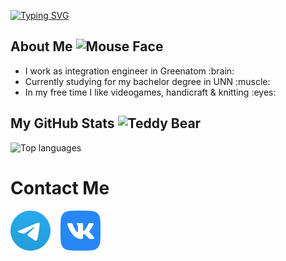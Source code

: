 <a href="https://git.io/typing-svg"><img src="https://readme-typing-svg.demolab.com?font=Work+Sans&pause=1000&color=B8BFF7&random=true&width=435&lines=Hello!+My+name+is+Alisa+~" alt="Typing SVG" /></a>
<h2>About Me <img src="https://raw.githubusercontent.com/Tarikul-Islam-Anik/Animated-Fluent-Emojis/master/Emojis/Animals/Mouse%20Face.png" alt="Mouse Face" width="25" height="25" /></h2>
<ul> 
<li>I work as integration engineer in Greenatom :brain:</li>
<li>Currently studying for my bachelor degree in UNN :muscle:</li>
<li>In my free time I like videogames, handicraft & knitting :eyes:</li>
</ul>

<h2>My GitHub Stats <img src="https://raw.githubusercontent.com/Tarikul-Islam-Anik/Animated-Fluent-Emojis/master/Emojis/Activities/Teddy%20Bear.png" alt="Teddy Bear" width="25" height="25" /> </h2> 
<img src="https://github-readme-stats.vercel.app/api/top-langs?username=bouffee&langs_count=10&show_icons=true&locale=en&layout=compact&theme=tokyonight" alt="Top languages" height="192px"  width="500px"/>

# Contact Me
[![website](./tg_logo.png)](https://t.me/bouffee_2)
&nbsp;&nbsp;
[![website](./vk_logo.png)](https://vk.com/bouffee)
&nbsp;&nbsp;
